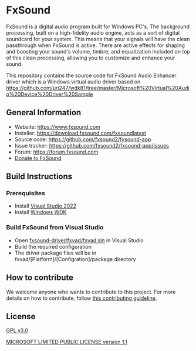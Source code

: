 # FxSound

FxSound is a digital audio program built for Windows PC's. The background processing, built on a high-fidelity audio engine, acts as a sort of digital soundcard for your system. This means that your signals will have the clean passthrough when FxSound is active. There are active effects for shaping and boosting your sound's volume, timbre, and equalization included on top of this clean processing, allowing you to customize and enhance your sound.

This repository contains the source code for FxSound Audio Enhancer driver which is a Windows virtual audio driver based on https://github.com/uri247/wdk81/tree/master/Microsoft%20Virtual%20Audio%20Device%20Driver%20Sample

## General Information
* Website: https://www.fxsound.com
* Installer: https://download.fxsound.com/fxsoundlatest
* Source code: https://github.com/fxsound2/fxsound-app
* Issue tracker: https://github.com/fxsound2/fxsound-app/issues
* Forum: https://forum.fxsound.com
* [Donate to FxSound](https://www.paypal.com/donate/?hosted_button_id=JVNQGYXCQ2GPG)
  
## Build Instructions
### Prerequisites
* Install [Visual Studio 2022](https://visualstudio.microsoft.com/vs)
* Install [Windows WDK](https://learn.microsoft.com/en-us/windows-hardware/drivers/download-the-wdk)
  
### Build FxSound from Visual Studio
* Open [fxsound-driver/fxvad/fxvad.sln](https://github.com/fxsound2/fxsound-driver/blob/main/fxvad/fxvad.sln) in Visual Studio
* Build the required configuration
* The driver package files will be in fxvad/[Platform]/[Configration]/package directory

## How to contribute
We welcome anyone who wants to contribute to this project. For more details on how to contribute, follow [this contributing guideline](./CONTRIBUTING.md).

## License
[GPL v3.0](https://github.com/fxsound2/fxsound-driver/blob/main/LICENSE)

[MICROSOFT LIMITED PUBLIC LICENSE version 1.1](https://github.com/fxsound2/fxsound-driver/blob/dev/license.rtf)
